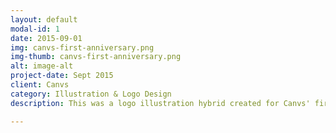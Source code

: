```yaml
---
layout: default
modal-id: 1
date: 2015-09-01
img: canvs-first-anniversary.png
img-thumb: canvs-first-anniversary.png
alt: image-alt
project-date: Sept 2015
client: Canvs
category: Illustration & Logo Design
description: This was a logo illustration hybrid created for Canvs' first year anniversary celebration. The logo was printed on stickers, canvases, and other marketing collateral. The design was also incorporated into a web-invite, and a billboard. To create this illustration I used hand drawn elements that were compiled in Photoshop for the final design. 

---
```

